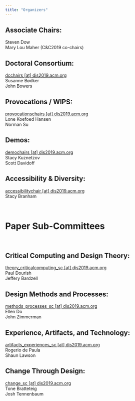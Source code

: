 ```yaml
---
title: "Organizers"
---
```


## Associate Chairs:
Steven Dow <br>
Mary Lou Maher (C&C2019 co-chairs)

## Doctoral Consortium:
[dcchairs [at] dis2019.acm.org](mailto:dcchairs@dis2019.acm.org)  
Susanne Bødker <br>
John Bowers

## Provocations / WIPS:
[provocationschairs [at] dis2019.acm.org](mailto:provocationschairs@dis2019.acm.org)  
Lone Koefoed Hansen <br>
Norman Su

## Demos:
[demochairs [at] dis2019.acm.org](mailto:demochairs@dis2019.acm.org)  
Stacy Kuznetzov <br>
Scott Davidoff

## Accessibility & Diversity:
[accessibilitychair [at] dis2019.acm.org](mailto:accessibilitychair@dis2019.acm.org)  
Stacy Branham

<br>

# Paper Sub-Committees
<br/>

## Critical Computing and Design Theory:
[theory_criticalcomputing_sc [at] dis2019.acm.org](mailto:theory_criticalcomputing_sc@dis2019.acm.org)  
Paul Dourish <br>
Jeffery Bardzell

## Design Methods and Processes:
[methods_processes_sc [at] dis2019.acm.org](mailto:methods_processes_sc@dis2019.acm.org)  
Ellen Do <br>
John Zimmerman

## Experience, Artifacts, and Technology:
[artifacts_experiences_sc [at] dis2019.acm.org](mailto:artifacts_experiences_sc@dis2019.acm.org)  
Rogerio de Paula <br>
Shaun Lawson

## Change Through Design:
[change_sc [at] dis2019.acm.org](mailto:change_sc@dis2019.acm.org)  
Tone Bratteteig <br>
Josh Tennenbaum
